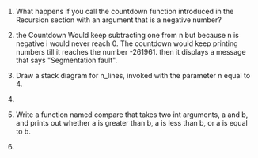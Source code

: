 1. What happens if you call the countdown function introduced in the Recursion section with an argument that is a negative number?

1. the Countdown Would keep subtracting one from n but because n is negative i would never reach 0. The countdown would keep printing numbers till it reaches the number -261961. then it displays a message that says "Segmentation fault".

2. Draw a stack diagram for n_lines, invoked with the parameter n equal to 4.
2. 

3. Write a function named compare that takes two int arguments, a and b, and prints out whether a is greater than b, a is less than b, or a is equal to b.
3. 